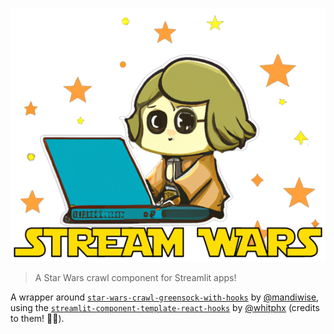 <p align="center">
  <a href="https://github.com/murilo-cunha/stream-wars"><img alt="logo" src="https://raw.githubusercontent.com/murilo-cunha/stream-wars/main/images/stream-wars-logo.png"></a>
</p>

> A Star Wars crawl component for Streamlit apps!

A wrapper around [`star-wars-crawl-greensock-with-hooks`](https://github.com/mandiwise/star-wars-crawl-greensock-with-hooks)
by [@mandiwise](https://github.com/mandiwise), using the
[`streamlit-component-template-react-hooks`](https://github.com/whitphx/streamlit-component-template-react-hooks)
by [@whitphx](https://github.com/whitphx) (credits to them! 👏👏).
